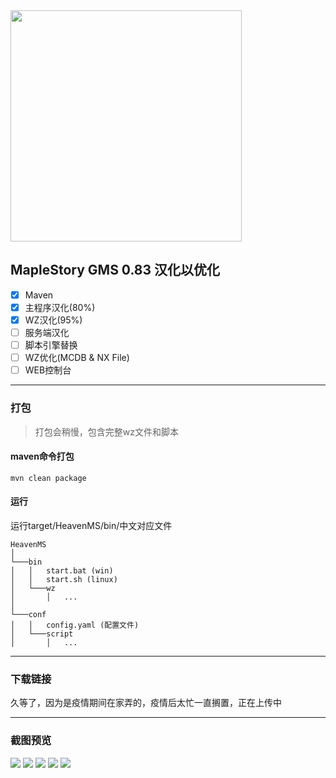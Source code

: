 ﻿<img src="https://heavenmssurveyhome.files.wordpress.com/2018/12/heavenmslogo.png"  width="370" height="auto">

## MapleStory GMS 0.83 汉化以优化

- [x] Maven
- [x] 主程序汉化(80%)
- [x] WZ汉化(95%)
- [ ] 服务端汉化
- [ ] 脚本引擎替换
- [ ] WZ优化(MCDB & NX File)
- [ ] WEB控制台
---
### 打包
> 打包会稍慢，包含完整wz文件和脚本
#### maven命令打包
```
mvn clean package
```

#### 运行
运行target/HeavenMS/bin/中文对应文件
```
HeavenMS
│   
└───bin
│   │   start.bat (win)
│   │   start.sh (linux)
│   └───wz
│       │   ...
│   
└───conf
│   │   config.yaml (配置文件)
│   └───script
│       │   ...
```



---
### 下载链接

  久等了，因为是疫情期间在家弄的，疫情后太忙一直搁置，正在上传中

---
### 截图预览

<img src="http://s.pikadoll.cn/maplestory/2.png"  width="auto" height="auto">


<img src="http://s.pikadoll.cn/maplestory/1.png"  width="auto" height="auto">

<img src="http://s.pikadoll.cn/maplestory/5.png"  width="auto" height="auto">

<img src="http://s.pikadoll.cn/maplestory/4.png"  width="auto" height="auto">

<img src="http://s.pikadoll.cn/maplestory/3.png"  width="auto" height="auto">
